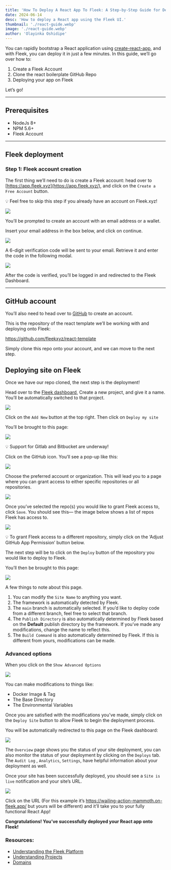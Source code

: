 ```yaml
---
title: 'How To Deploy A React App To Fleek: A Step-by-Step Guide for Developers'
date: 2024-06-14
desc: 'How to deploy a React app using the Fleek UI.'
thumbnail: './react-guide.webp'
image: './react-guide.webp'
author: 'Olayinka Oshidipe'
---
```


You can rapidly bootstrap a React application using [create-react-app](https://create-react-app.dev/), and with Fleek, you can deploy it in just a few minutes. In this guide, we’ll go over how to:

1. Create a Fleek Account
2. Clone the react boilerplate GitHub Repo
3. Deploying your app on Fleek

Let’s go!

---

## Prerequisites

- NodeJs 8+
- NPM 5.6+
- Fleek Account

---

## Fleek deployment

### Step 1: Fleek account creation

The first thing we’ll need to do is create a Fleek account: head over to [https://app.fleek.xyz](https://app.fleek.xyz/), and click on the `Create a Free Account` button.

💡 Feel free to skip this step if you already have an account on Fleek.xyz!

![](./welcomenew.webp)

You’ll be prompted to create an account with an email address or a wallet.

Insert your email address in the box below, and click on continue.

![](./login.webp)

A 6-digit verification code will be sent to your email. Retrieve it and enter the code in the following modal.

![](./6dig.webp)

After the code is verified, you’ll be logged in and redirected to the Fleek Dashboard.

---

## GitHub account

You’ll also need to head over to [GitHub](https://github.com/) to create an account.

This is the repository of the react template we’ll be working with and deploying onto Fleek:

https://github.com/fleekxyz/react-template

Simply clone this repo onto your account, and we can move to the next step.

## Deploying site on Fleek

Once we have our repo cloned, the next step is the deployment!

Head over to the [Fleek dashboard](https://app.fleek.xyz/), Create a new project, and give it a name. You’ll be automatically switched to that project.

![](./create.webp)

Click on the `Add New` button at the top right. Then click on `Deploy my site`

You’ll be brought to this page:

![](./step1.webp)

💡 Support for Gitlab and Bitbucket are underway!

Click on the GitHub icon. You’ll see a pop-up like this:

![](./ghperms.webp)

Choose the preferred account or organization. This will lead you to a page where you can grant access to either specific repositories or all repositories.

![](./selectrepos.webp)

Once you’ve selected the repo(s) you would like to grant Fleek access to, click `Save`. You should see this— the image below shows a list of repos Fleek has access to.

![](./step2.webp)

💡 To grant Fleek access to a different repository, simply click on the ‘Adjust GitHub App Permission’ button below.

The next step will be to click on the `Deploy` button of the repository you would like to deploy to Fleek.

You’ll then be brought to this page:

![](./step3.webp)

A few things to note about this page.

1. You can modify the `Site Name` to anything you want.
2. The framework is automatically detected by Fleek.
3. The `main` branch is automatically selected. If you’d like to deploy code from a different branch, feel free to select that branch.
4. The `Publish Directory` is also automatically determined by Fleek based on the **Default** publish directory by the framework. If you’ve made any modifications, change the name to reflect this.
5. The `Build Command` is also automatically determined by Fleek. If this is different from yours, modifications can be made.

### Advanced options

When you click on the `Show Advanced Options`

![](./advanced.webp)

You can make modifications to things like:

- Docker Image & Tag
- The Base Directory
- The Environmental Variables

Once you are satisfied with the modifications you’ve made, simply click on the `Deploy Site` button to allow Fleek to begin the deployment process.

You will be automatically redirected to this page on the Fleek dashboard:

![](./deploying.webp)

The `Overview` page shows you the status of your site deployment, you can also monitor the status of your deployment by clicking on the `Deploys` tab. The `Audit Log` , `Analytics`, `Settings`, have helpful information about your deployment as well.

Once your site has been successfully deployed, you should see a `Site is live` notification and your site’s URL.

![](./deployed.webp)

Click on the URL (For this example it’s https://wailing-action-mammoth.on-fleek.app/ but yours will be different) and it’ll take you to your fully functional React App!

**Congratulations! You’ve successfully deployed your React app onto Fleek!**

### Resources:

- [Understanding the Fleek Platform](https://fleek.xyz/docs/platform/)
- [Understanding Projects](https://fleek.xyz/docs/platform/projects/)
- [Domains](https://fleek.xyz/docs/platform/domains/)
